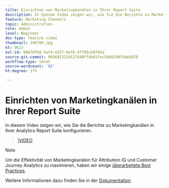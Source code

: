 ```yaml
---
title: Einrichten von Marketingkanälen in Ihrer Report Suite
description: In diesem Video zeigen wir, wie Sie die Berichte zu Marketingkanälen in Ihrer Analytics Report Suite konfigurieren.
feature: Marketing Channels
topic: Administration
role: Admin
level: Beginner
doc-type: feature video
thumbnail: 340789.jpg
kt: 9623
exl-id: 986707b8-3af4-4157-9afb-4ff95cb8705a
source-git-commit: 9836913129127648ffda01fec5b60240f5de5870
workflow-type: tm+mt
source-wordcount: '92'
ht-degree: 17%

---
```


# Einrichten von Marketingkanälen in Ihrer Report Suite

In diesem Video zeigen wir, wie Sie die Berichte zu Marketingkanälen in Ihrer Analytics Report Suite konfigurieren.

>[!VIDEO](https://video.tv.adobe.com/v/340789/?quality=12&learn=on)

>[!NOTE]
>
>Um die Effektivität von Marketingkanälen für Attribution IQ und Customer Journey Analytics zu maximieren, haben wir einige [überarbeitete Best Practices](https://experienceleague.adobe.com/docs/analytics/components/marketing-channels/mchannel-best-practices.html?lang=de).

Weitere Informationen dazu finden Sie in der [Dokumentation](https://experienceleague.adobe.com/docs/analytics/components/marketing-channels/c-getting-started-mchannel.html?lang=en).